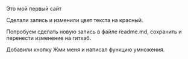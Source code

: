 Это мой первый сайт

Сделали запись и изменили цвет текста на красный.

Попробуем сделать новую запись в файле readme.md, сохранить и перенести изменение на гитхаб.

Добавили кнопку Жми меня и написал функцию умножения.


